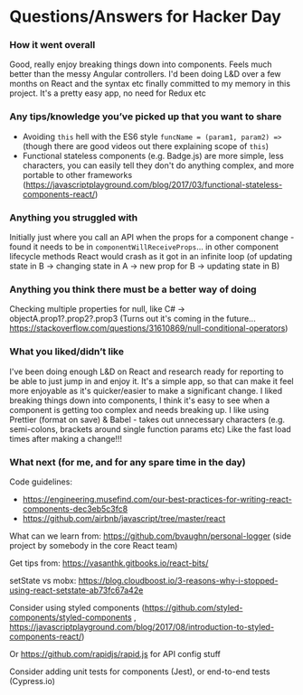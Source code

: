 # Questions/Answers for Hacker Day

### How it went overall

Good, really enjoy breaking things down into components. Feels much better than the messy Angular controllers.
I'd been doing L&D over a few months on React and the syntax etc finally committed to my memory in this project.
It's a pretty easy app, no need for Redux etc

### Any tips/knowledge you’ve picked up that you want to share

* Avoiding `this` hell with the ES6 style `funcName = (param1, param2) =>` (though there are good videos out there explaining scope of `this`)
* Functional stateless components (e.g. Badge.js) are more simple, less characters, you can easily tell they don't do anything complex, and more portable to other frameworks (https://javascriptplayground.com/blog/2017/03/functional-stateless-components-react/)

### Anything you struggled with

Initially just where you call an API when the props for a component change - found it needs to be in `componentWillReceiveProps`... in other
component lifecycle methods React would crash as it got in an infinite loop (of updating state in B -> changing state in A -> new prop for B -> updating state in B)

### Anything you think there must be a better way of doing

Checking multiple properties for null, like C# -> objectA.prop1?.prop2?.prop3
(Turns out it's coming in the future... https://stackoverflow.com/questions/31610869/null-conditional-operators)

### What you liked/didn’t like

I've been doing enough L&D on React and research ready for reporting to be able to just jump in and enjoy it.
It's a simple app, so that can make it feel more enjoyable as it's quicker/easier to make a significant change.
I liked breaking things down into components, I think it's easy to see when a component is getting too complex and needs breaking up.
I like using Prettier (format on save) & Babel - takes out unnecessary characters (e.g. semi-colons, brackets around single function params etc)
Like the fast load times after making a change!!!

### What next (for me, and for any spare time in the day)

Code guidelines:

* https://engineering.musefind.com/our-best-practices-for-writing-react-components-dec3eb5c3fc8
* https://github.com/airbnb/javascript/tree/master/react

What can we learn from: https://github.com/bvaughn/personal-logger (side project by somebody in the core React team)

Get tips from: https://vasanthk.gitbooks.io/react-bits/

setState vs mobx: https://blog.cloudboost.io/3-reasons-why-i-stopped-using-react-setstate-ab73fc67a42e

Consider using styled components (https://github.com/styled-components/styled-components , https://javascriptplayground.com/blog/2017/08/introduction-to-styled-components-react/)

Or https://github.com/rapidjs/rapid.js for API config stuff

Consider adding unit tests for components (Jest), or end-to-end tests (Cypress.io)
